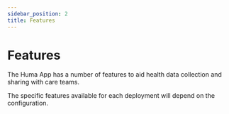 ```yaml
---
sidebar_position: 2
title: Features
---
```

# Features

The Huma App has a number of features to aid health data collection and sharing with care teams. 

The specific features available for each deployment will depend on the configuration.
